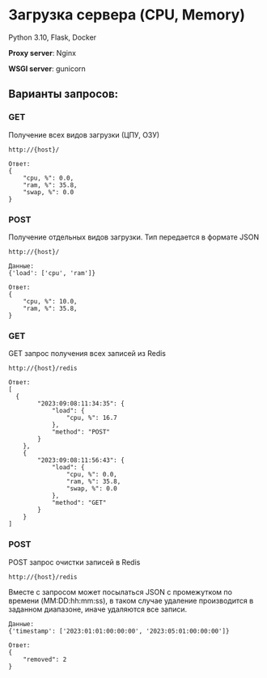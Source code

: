 # Загрузка сервера (CPU, Memory)

Python 3.10, Flask, Docker

__Proxy server__: Nginx

__WSGI server__: gunicorn

## Варианты запросов: 
### GET
Получение всех видов загрузки (ЦПУ, ОЗУ)
```shell
http://{host}/
```
```shell
Ответ: 
{
    "cpu, %": 0.0,
    "ram, %": 35.8,
    "swap, %": 0.0
}
```


### POST
Получение отдельных видов загрузки. Тип передается в формате JSON
```shell
http://{host}/
```
```shell
Данные: 
{'load': ['cpu', 'ram']}
```
```shell
Ответ: 
{
    "cpu, %": 10.0,
    "ram, %": 35.8,
}
```
### GET
GET запрос получения всех записей из Redis
```shell
http://{host}/redis
```
```shell
Ответ: 
[ 
  {
        "2023:09:08:11:34:35": {
            "load": {
                "cpu, %": 16.7
            },
            "method": "POST"
        }
    },
    {
        "2023:09:08:11:56:43": {
            "load": {
                "cpu, %": 0.0,
                "ram, %": 35.8,
                "swap, %": 0.0
            },
            "method": "GET"
        }
    }
]
```
### POST
POST запрос очистки записей в Redis
```shell
http://{host}/redis
```
Вместе с запросом может посылаться JSON с промежутком по времени (MM:DD:hh:mm:ss), в таком случае удаление производится в заданном диапазоне, иначе удаляются все записи.
```shell
Данные: 
{'timestamp': ['2023:01:01:00:00:00', '2023:05:01:00:00:00']}
```
```shell
Ответ: 
{
    "removed": 2
}
```